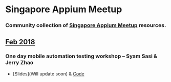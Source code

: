 # Singapore Appium Meetup

### Community collection of [Singapore Appium Meetup](https://www.meetup.com/Singapore-Appium-Meetup/) resources.

## [Feb 2018](https://www.meetup.com/en-AU/Singapore-Appium-Meetup/events/246708100/)
### One day mobile automation testing workshop – Syam Sasi & Jerry Zhao 
* [Slides](Will update soon) & [Code](https://github.com/singapore-appium-meetup/Singapore_Appium_Meetup_Feb_10_2018)


